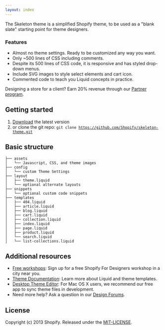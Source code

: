 ```yaml
---
layout: index
---
```


The Skeleton theme is a simplified Shopify theme, to be used as a "blank slate" starting point for theme designers.

### Features

- Almost no theme settings. Ready to be customized any way you want. 
- Only ~500 lines of CSS including comments. 
- Despite its 500 lines of CSS code, it is responsive and has styled drop-down menus.
- Include SVG images to style select elements and cart icon.
- Commented code to teach you Liquid concepts in practice.

Designing a store for a client? Earn 20% revenue through our <a href="http://www.shopify.com/partners">Partner program<a/>.

## Getting started

1. <a href="https://github.com/Shopify/skeleton-theme/archive/master.zip">Download</a> the latest version
2. or clone the git repo: <code>git clone https://github.com/Shopify/skeleton-theme.git</code>

## Basic structure

	├── assets
	│   └── Javascript, CSS, and theme images
	├── config
	│   └── custom Theme Settings
	├── layout
	│   ├── theme.liquid
	│   └── optional alternate layouts
	├── snippets
	│   └── optional custom code snippets
	├── templates
	│   ├── 404.liquid
	│   ├── article.liquid
	│   ├── blog.liquid
	│   ├── cart.liquid
	│   ├── collection.liquid
	│   ├── index.liquid
	│   ├── page.liquid
	│   ├── product.liquid
	│   └── search.liquid
	│   └── list-collections.liquid

## Additional resources

- <a href="http://meetup.shopify.com/">Free workshops</a>: Sign up for a free Shopify For Designers workshop in a city near you.
- <a href="http://docs.shopify.com/themes">Theme Documentation</a>: Learn more about Liquid and theme templates.
- <a href="http://apps.shopify.com/desktop-theme-editor">Desktop Theme Editor</a>: For Mac OS X users, we recommend our free app to sync theme files in development. 
- Need more help? Ask a question in our <a href="http://ecommerce.shopify.com/c/ecommerce-design"> Design Forums</a>.

## License

Copyright (c) 2013 Shopify. Released under the [MIT-LICENSE](http://opensource.org/licenses/MIT).